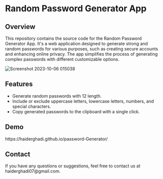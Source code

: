 <!DOCTYPE html>
<html>
<head>
</head>
<body>

<h1>Random Password Generator App</h1>

<h2>Overview</h2>

<p>This repository contains the source code for the Random Password Generator App. It's a web application designed to generate strong and random passwords for various purposes, such as creating secure accounts and enhancing online privacy. The app simplifies the process of generating complex passwords with different customizable options.</p>

![Screenshot 2023-10-06 015038](https://github.com/Haiderghadi/password-Generator/assets/130603999/0cdd21a7-75ed-4858-b75c-aaf74d78d697)


<h2>Features</h2>

<ul>
    <li>Generate random passwords with 12 length.</li>
    <li>Include or exclude uppercase letters, lowercase letters, numbers, and special characters.</li>
    <li>Copy generated passwords to the clipboard with a single click.</li>
</ul>
<h2>Demo</h2>

<p>https://haiderghadi.github.io/password-Generator/</p>

<h2>Contact</h2>

<p>If you have any questions or suggestions, feel free to contact us at haiderghadi07@gmail.com.</p>

</body>
</html>
